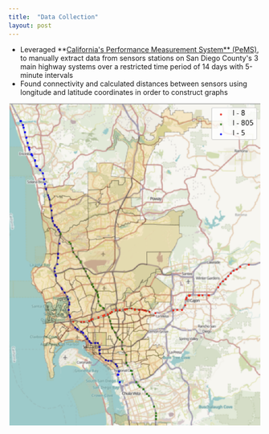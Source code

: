 ```yaml
---
title:  "Data Collection"
layout: post
---
```


- Leveraged **[California's Performance Measurement System** (PeMS)](https://pems.dot.ca.gov/?fwy=805&dir=N&dnode=search&content=cnt_search&center=32.728045%2C-117.1311415&view=e#32.825834,-117.167001,15), to manually extract data from sensors stations on San Diego County's 3 main highway systems over a restricted time period of 14 days with 5-minute intervals
- Found connectivity and calculated distances between sensors using longitude and latitude coordinates in order to construct graphs


<center>
<img src="../assets/sensor-map-3.png" width= 500>
</center>
